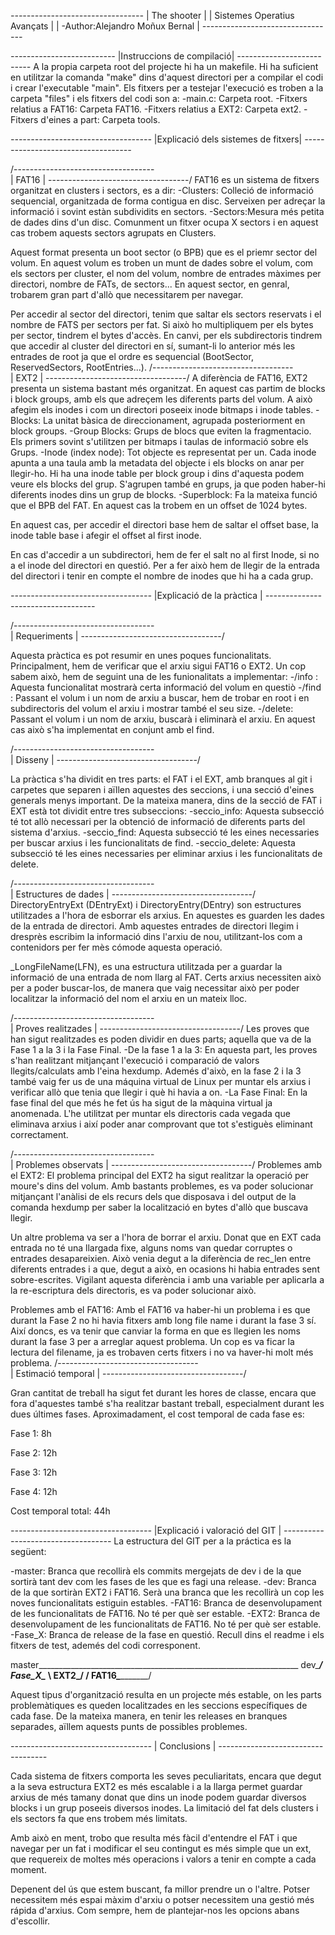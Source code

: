 *---------------------------------*
|  The shooter                    |
|  Sistemes Operatius Avançats    |
|  -Author:Alejandro Moñux Bernal |
*---------------------------------*

*--------------------------*
|Instruccions de compilació|
*--------------------------*
A la propia carpeta root del projecte hi ha un makefile.
Hi ha suficient en utilitzar la comanda "make" dins d'aquest directori per a compilar el codi i crear l'executable "main".
Els fitxers per a testejar l'execució es troben a la carpeta "files" i els fitxers del codi son a:
  -main.c:                    Carpeta root.
  -Fitxers relatius a FAT16:  Carpeta FAT16.
  -Fitxers relatius a EXT2:   Carpeta ext2.
  -Fitxers d'eines a part:    Carpeta tools.

*-----------------------------------*
|Explicació dels sistemes de fitxers|
*-----------------------------------*

/-----------------------------------\
|             FAT16                 |
\-----------------------------------/
FAT16 es un sistema de fitxers organitzat en clusters i sectors, es a dir:
  -Clusters: Colleció de informació sequencial, organitzada de forma contigua en disc. Serveixen per adreçar la informació i sovint estàn subdividits en sectors.
  -Sectors:Mesura més petita de dades dins d'un disc. Comunment un fitxer ocupa X sectors i en aquest cas trobem aquests sectors agrupats en Clusters.

Aquest format presenta un boot sector (o BPB) que es el priemr sector del volum. En aquest volum es troben un munt de dades sobre el volum, com els sectors per cluster, el nom del volum, nombre de entrades màximes per directori, nombre de FATs, de sectors... En aquest sector, en genral, trobarem gran part d'allò que necessitarem per navegar.

Per accedir al sector del directori, tenim que saltar els sectors reservats i el nombre de FATS per sectors per fat. Si això ho multipliquem per els bytes per sector, tindrem el bytes d'accès. En canvi, per els subdirectoris tindrem que accedir al cluster del directori en sí, sumant-li lo anterior més les entrades de root ja que el ordre es sequencial (BootSector, ReservedSectors, RootEntries...).
/-----------------------------------\
|             EXT2                  |
\-----------------------------------/
A diferència de FAT16, EXT2 presenta un sistema bastant més organitzat. En aquest cas partim de blocks i block groups, amb els que adreçem les diferents parts del volum. A això afegim els inodes i com un directori poseeix inode bitmaps i inode tables.
  -Blocks: La unitat bàsica de direccionament, agrupada posteriorment en block groups.
  -Group Blocks: Grups de blocs que eviten la fragmentacio. Els primers sovint s'utilitzen per bitmaps i taulas de informació sobre els Grups.
  -Inode (index node): Tot objecte es representat per un. Cada inode apunta a una taula amb la metadata del objecte i els blocks on anar per llegir-ho. Hi ha una inode table per block group i dins d'aquesta podem veure els blocks del grup. S'agrupen també en grups, ja que poden haber-hi diferents inodes dins un grup de blocks.
  -Superblock: Fa la mateixa funció que el BPB del FAT. En aquest cas la trobem en un offset de 1024 bytes.

En aquest cas, per accedir el directori base hem de saltar el offset base, la inode table base i afegir el offset al first inode.

En cas d'accedir a un subdirectori, hem de fer el salt no al first Inode, si no a el inode del directori en questió. Per a fer això hem de llegir de la entrada del directori i tenir en compte el nombre de inodes que hi ha a cada grup.

*-----------------------------------*
|Explicació de la pràctica          |
*-----------------------------------*

/-----------------------------------\
|            Requeriments           |
\-----------------------------------/

Aquesta pràctica es pot resumir en unes poques funcionalitats.
Principalment, hem de verificar que el arxiu sigui FAT16 o EXT2. Un cop sabem això, hem de seguint una de les funionalitats a implementar:
  -/info : Aquesta funcionalitat mostrarà certa informació del volum en questiò
  -/find : Passant el volum i un nom de arxiu a buscar, hem de trobar en root i en subdirectoris del volum el arxiu i mostrar també el seu size.
  -/delete: Passant el volum i un nom de arxiu, buscarà i eliminarà el arxiu. En aquest cas això s'ha implementat en conjunt amb el find.

/-----------------------------------\
|            Disseny                |
\-----------------------------------/

La pràctica s'ha dividit en tres parts: el FAT i el EXT, amb branques al git i carpetes que separen i aïllen aquestes des seccions, i una secció d'eines generals menys important.
De la mateixa manera, dins de la secció de FAT i EXT està tot dividit entre tres subseccions:
  -seccio_info:   Aquesta subsecció té tot allò necessari per la obtenció de informació de diferents parts del sistema d'arxius.
  -seccio_find:   Aquesta subsecció té les eines necessaries per buscar arxius i les funcionalitats de find.
  -seccio_delete: Aquesta subsecció té les eines necessaries per eliminar arxius i les funcionalitats de delete.

/-----------------------------------\
|      Estructures de dades         |
\-----------------------------------/
DirectoryEntryExt (DEntryExt) i DirectoryEntry(DEntry) son estructures utilitzades a l'hora de esborrar els arxius. En aquestes es guarden les dades de la entrada de directori.
Amb aquestes entrades de directori llegim i dresprès escribim la informació dins l'arxiu de nou, utilitzant-los com a contenidors per fer mès cómode aquesta operació.

_LongFileName(LFN), es una estructura utilitzada per a guardar la informació de una entrada de nom llarg al FAT. Certs arxius necessiten això per a poder buscar-los, de manera que vaig necessitar això per poder localitzar la informació del nom el arxiu en un mateix lloc.

/-----------------------------------\
|      Proves realitzades           |
\-----------------------------------/
Les proves que han sigut realitzades es poden dividir en dues parts; aquella que va de la Fase 1 a la 3 i la Fase Final.
  -De la fase 1 a la 3:
    En aquesta part, les proves s'han realitzant mitjançant l'execució i comparació de valors llegits/calculats amb l'eina hexdump.
    Ademés d'això, en la fase 2 i la 3 també vaig fer us de una máquina virtual de Linux per muntar els arxius i verificar allò que tenia que llegir i què hi havia a on.
  -La Fase Final:
    En la fase final del que més he fet ús ha sigut de la màquina virtual ja anomenada. L'he utilitzat per muntar els directoris cada vegada que eliminava arxius i així poder anar comprovant que tot s'estiguès eliminant correctament.

/-----------------------------------\
|      Problemes observats          |
\-----------------------------------/
Problemes amb el EXT2:
El problema principal del EXT2 ha sigut realitzar la operació per moure's dins del volum. Amb bastants problemes, es va poder solucionar mitjançant l'anàlisi de els recurs dels que disposava i del output de la comanda hexdump per saber la localització en bytes d'allò que buscava llegir.

Un altre problema va ser a l'hora de borrar el arxiu. Donat que en EXT cada entrada no té una llargada fixe, alguns noms van quedar corruptes o entrades desapareixien. Això venia degut a la diferència de rec_len entre diferents entrades i a que, degut a això, en ocasions hi habia entrades sent sobre-escrites. Vigilant aquesta diferència i amb una variable per aplicarla a la re-escriptura dels directoris, es va poder solucionar això.

Problemes amb el FAT16:
Amb el FAT16 va haber-hi un problema i es que durant la Fase 2 no hi havia fitxers amb long file name i durant la fase 3 sí. Així doncs, es va tenir que canviar la forma en que es llegien les noms durant la fase 3 per a arreglar aquest problema. Un cop es va ficar la lectura del filename, ja es trobaven certs fitxers i no va haver-hi molt més problema.
/-----------------------------------\
|      Estimació temporal           |
\-----------------------------------/

Gran cantitat de treball ha sigut fet durant les hores de classe, encara que fora d'aquestes també s'ha realitzar bastant treball, especialment durant les dues últimes fases.
Aproximadament, el cost temporal de cada fase es:

Fase 1: 8h

Fase 2: 12h

Fase 3: 12h

Fase 4: 12h

Cost temporal total: 44h

*-----------------------------------*
|Explicació i valoració del GIT     |
*-----------------------------------*
La estructura del GIT per a la práctica es la següent:

  -master:  Branca que recollirà els commits mergejats de dev i de la que sortirà tant dev com les fases de les que es fagi una release.
  -dev:     Branca de la que sortiràn EXT2 i FAT16. Serà una branca que les recollirà un cop les noves funcionalitats estiguin estables.
  -FAT16:   Branca de desenvolupament de les funcionalitats de FAT16. No té per què ser estable.
  -EXT2:    Branca de desenvolupament de les funcionalitats de FAT16. No té per què ser estable.
  -Fase_X:  Branca de release de la fase en questió. Recull dins el readme i els fitxers de test, ademés del codi corresponent.

master_________________________________________________________________
              dev\______________________________/      Fase_X\____
                    \   EXT2\_____________/  /
                FAT16\______________________/

Aquest tipus d'organització resulta en un projecte més estable, on les parts problemàtiques es queden localitzades en les seccions específiques de cada fase. De la mateixa manera, en tenir les releases en branques separades, aïllem aquests punts de possibles problemes.        

*-----------------------------------*
|          Conclusions              |
*-----------------------------------*

Cada sistema de fitxers comporta les seves peculiaritats, encara que degut a la seva estructura EXT2 es més escalable i a la llarga permet guardar arxius de més tamany donat que dins un inode podem guardar diversos blocks i un grup poseeis diversos inodes. La limitació del fat dels clusters i els sectors fa que ens trobem més limitats.

Amb això en ment, trobo que resulta més fàcil d'entendre el FAT i que navegar per un fat i modificar el seu contingut es més simple que un ext, que requereix de moltes més operacions i valors a tenir en compte a cada moment.

Depenent del ús que estem buscant, fa millor prendre un o l'altre. Potser necessitem més espai màxim d'arxiu o potser necessitem una gestió més rápida d'arxius. Com sempre, hem de plantejar-nos les opcions abans d'escollir.
